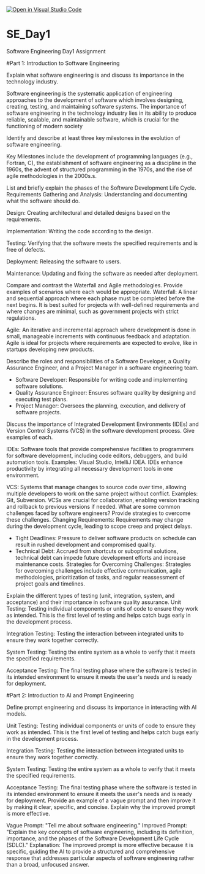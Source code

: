 [![Open in Visual Studio Code](https://classroom.github.com/assets/open-in-vscode-2e0aaae1b6195c2367325f4f02e2d04e9abb55f0b24a779b69b11b9e10269abc.svg)](https://classroom.github.com/online_ide?assignment_repo_id=15574692&assignment_repo_type=AssignmentRepo)
# SE_Day1
Software Engineering Day1 Assignment

#Part 1: Introduction to Software Engineering

Explain what software engineering is and discuss its importance in the technology industry.

Software engineering is the systematic application of engineering approaches to the development of software which involves designing, creating, testing, and maintaining software systems. The importance of software engineering in the technology industry lies in its ability to produce reliable, scalable, and maintainable software, which is crucial for the functioning of modern society

Identify and describe at least three key milestones in the evolution of software engineering.

Key Milestones include the development of programming languages (e.g., Fortran, C), 
the establishment of software engineering as a discipline in the 1960s, 
the advent of structured programming in the 1970s, and the rise of agile methodologies in the 2000s.s.



List and briefly explain the phases of the Software Development Life Cycle.
Requirements Gathering and Analysis: Understanding and documenting what the software should do.

Design: Creating architectural and detailed designs based on the requirements.

Implementation: Writing the code according to the design.

Testing: Verifying that the software meets the specified requirements and is free of defects.

Deployment: Releasing the software to users.

Maintenance: Updating and fixing the software as needed after deployment.


Compare and contrast the Waterfall and Agile methodologies. Provide examples of scenarios where each would be appropriate.
Waterfall: A linear and sequential approach where each phase must be completed before the next begins. It is best suited for projects with well-defined requirements and where changes are minimal, such as government projects with strict regulations.

Agile: An iterative and incremental approach where development is done in small, manageable increments with continuous feedback and adaptation. Agile is ideal for projects where requirements are expected to evolve, like in startups developing new products.


Describe the roles and responsibilities of a Software Developer, a Quality Assurance Engineer, and a Project Manager in a software engineering team.
 - Software Developer: Responsible for writing code and implementing software solutions.
  - Quality Assurance Engineer: Ensures software quality by designing and executing test plans.
  - Project Manager: Oversees the planning, execution, and delivery of software projects.

Discuss the importance of Integrated Development Environments (IDEs) and Version Control Systems (VCS) in the software development process. Give examples of each.

IDEs: Software tools that provide comprehensive facilities to programmers for software development, including code editors, debuggers, and build automation tools. Examples: Visual Studio, IntelliJ IDEA. IDEs enhance productivity by integrating all necessary development tools in one environment.

VCS: Systems that manage changes to source code over time, allowing multiple developers to work on the same project without conflict. Examples: Git, Subversion. VCSs are crucial for collaboration, enabling version tracking and rollback to previous versions if needed.
What are some common challenges faced by software engineers? Provide strategies to overcome these challenges.
Changing Requirements: Requirements may change during the development cycle, leading to scope creep and project delays.
  - Tight Deadlines: Pressure to deliver software products on schedule can result in rushed development and compromised quality.
  - Technical Debt: Accrued from shortcuts or suboptimal solutions, technical debt can impede future development efforts and increase maintenance costs.
Strategies for Overcoming Challenges: Strategies for overcoming challenges include effective communication, agile methodologies, prioritization of tasks, and regular reassessment of project goals and timelines.


Explain the different types of testing (unit, integration, system, and acceptance) and their importance in software quality assurance.
Unit Testing: Testing individual components or units of code to ensure they work as intended. This is the first level of testing and helps catch bugs early in the development process.

Integration Testing: Testing the interaction between integrated units to ensure they work together correctly.

System Testing: Testing the entire system as a whole to verify that it meets the specified requirements.

Acceptance Testing: The final testing phase where the software is tested in its intended environment to ensure it meets the user's needs and is ready for deployment.

#Part 2: Introduction to AI and Prompt Engineering


Define prompt engineering and discuss its importance in interacting with AI models.

Unit Testing: Testing individual components or units of code to ensure they work as intended. This is the first level of testing and helps catch bugs early in the development process.

Integration Testing: Testing the interaction between integrated units to ensure they work together correctly.

System Testing: Testing the entire system as a whole to verify that it meets the specified requirements.

Acceptance Testing: The final testing phase where the software is tested in its intended environment to ensure it meets the user's needs and is ready for deployment.
Provide an example of a vague prompt and then improve it by making it clear, specific, and concise. Explain why the improved prompt is more effective.

Vague Prompt: "Tell me about software engineering."
Improved Prompt: "Explain the key concepts of software engineering, including its definition, importance, and the phases of the Software Development Life Cycle (SDLC)."
Explanation: The improved prompt is more effective because it is specific, guiding the AI to provide a structured and comprehensive response that addresses particular aspects of software engineering rather than a broad, unfocused answer.
